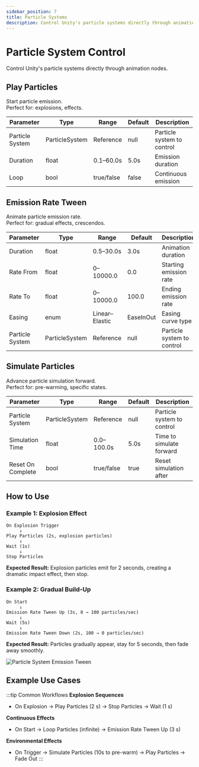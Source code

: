 ```yaml
---
sidebar_position: 7
title: Particle Systems
description: Control Unity's particle systems directly through animation nodes
---
```


# Particle System Control

Control Unity's particle systems directly through animation nodes.

## Play Particles
Start particle emission.  
Perfect for: explosions, effects.

| Parameter | Type | Range | Default | Description |
|-----------|------|-------|---------|-------------|
| Particle System | ParticleSystem | Reference | null | Particle system to control |
| Duration | float | 0.1–60.0s | 5.0s | Emission duration |
| Loop | bool | true/false | false | Continuous emission |

## Emission Rate Tween
Animate particle emission rate.  
Perfect for: gradual effects, crescendos.

| Parameter | Type | Range | Default | Description |
|-----------|------|-------|---------|-------------|
| Duration | float | 0.5–30.0s | 3.0s | Animation duration |
| Rate From | float | 0–10000.0 | 0.0 | Starting emission rate |
| Rate To | float | 0–10000.0 | 100.0 | Ending emission rate |
| Easing | enum | Linear–Elastic | EaseInOut | Easing curve type |
| Particle System | ParticleSystem | Reference | null | Particle system to control |

## Simulate Particles
Advance particle simulation forward.  
Perfect for: pre-warming, specific states.

| Parameter | Type | Range | Default | Description |
|-----------|------|-------|---------|-------------|
| Particle System | ParticleSystem | Reference | null | Particle system to control |
| Simulation Time | float | 0.0–100.0s | 5.0s | Time to simulate forward |
| Reset On Complete | bool | true/false | true | Reset simulation after |

## How to Use

### Example 1: Explosion Effect

```
On Explosion Trigger
     ↓
Play Particles (2s, explosion particles)
     ↓
Wait (1s)
     ↓
Stop Particles
```

**Expected Result:** Explosion particles emit for 2 seconds, creating a dramatic impact effect, then stop.

### Example 2: Gradual Build-Up

```
On Start
     ↓
Emission Rate Tween Up (3s, 0 → 100 particles/sec)
     ↓
Wait (5s)
     ↓
Emission Rate Tween Down (2s, 100 → 0 particles/sec)
```

**Expected Result:** Particles gradually appear, stay for 5 seconds, then fade away smoothly.

![Particle System Emission Tween](/img/screenshots/20-particle-system-emission-tween.png)

## Example Use Cases

:::tip Common Workflows
**Explosion Sequences**
- On Explosion → Play Particles (2 s) → Stop Particles → Wait (1 s)

**Continuous Effects**
- On Start → Loop Particles (infinite) → Emission Rate Tween Up (3 s)

**Environmental Effects**
- On Trigger → Simulate Particles (10s to pre-warm) → Play Particles → Fade Out
:::
